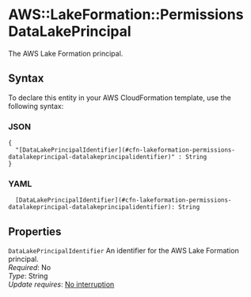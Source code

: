 # AWS::LakeFormation::Permissions DataLakePrincipal<a name="aws-properties-lakeformation-permissions-datalakeprincipal"></a>

The AWS Lake Formation principal\.

## Syntax<a name="aws-properties-lakeformation-permissions-datalakeprincipal-syntax"></a>

To declare this entity in your AWS CloudFormation template, use the following syntax:

### JSON<a name="aws-properties-lakeformation-permissions-datalakeprincipal-syntax.json"></a>

```
{
  "[DataLakePrincipalIdentifier](#cfn-lakeformation-permissions-datalakeprincipal-datalakeprincipalidentifier)" : String
}
```

### YAML<a name="aws-properties-lakeformation-permissions-datalakeprincipal-syntax.yaml"></a>

```
  [DataLakePrincipalIdentifier](#cfn-lakeformation-permissions-datalakeprincipal-datalakeprincipalidentifier): String
```

## Properties<a name="aws-properties-lakeformation-permissions-datalakeprincipal-properties"></a>

`DataLakePrincipalIdentifier`  <a name="cfn-lakeformation-permissions-datalakeprincipal-datalakeprincipalidentifier"></a>
An identifier for the AWS Lake Formation principal\.  
*Required*: No  
*Type*: String  
*Update requires*: [No interruption](https://docs.aws.amazon.com/AWSCloudFormation/latest/UserGuide/using-cfn-updating-stacks-update-behaviors.html#update-no-interrupt)